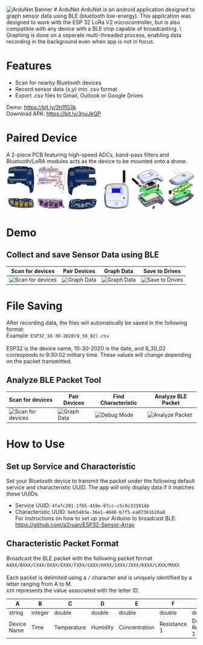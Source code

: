 <img src="/app/src/github/Banner_v1.jpg" alt="ArduNet Banner" width="500px" height="auto">
# ArduNet
ArduNet is an android application designed to graph sensor data using BLE (bluetooth low-energy). This application was designed to work with the ESP 32 LoRa V2 microcontroller, but is also compatible with any device with a BLE chip capable of broadcasting.
\
Graphing is done on a seperate multi-threaded process, enabling data recording in the background even when app is not in focus.

# Features
* Scan for nearby Bluetooth devices
* Record sensor data (x,y) into .csv format
* Export .csv files to Gmail, Outlook or Google Drives

Demo: https://bit.ly/3h1fG3k  \
Download APK: https://bit.ly/3nuJkQP 

# Paired Device
A 2-piece PCB featuring high-speed ADCs, band-pass filters and Bluetooth/LoRA modules acts as the device to be mounted onto a drone. \
<img src="/app/src/github/PCB_assembly.PNG" alt="ArduNet Banner" width="250px" height="auto">
<img src="/app/src/github/SW_assembly.PNG" alt="ArduNet Banner" width="250px" height="auto">

# Demo
## Collect and save Sensor Data using BLE
Scan for devices | Pair Devices | Graph Data | Save to Drives
--- | --- | --- | --- 
<img src="/app/src/github/Scanned.jpg" alt="Scan for devices" width="auto" height="300px"> | <img src="/app/src/github/Connected_Devices.jpg" alt="Graph Data" width="auto" height="300px">| <img src="/app/src/github/Graph.jpg" alt="Graph Data" width="auto" height="300px"> | <img src="/app/src/github/Share.jpg" alt="Save to Drives" width="auto" height="300px"> 

# File Saving
After recording data, the files will automatically be saved in the following format:\
Example: `ESP32_10-30-2020(9_30_02).csv` \
\
ESP32 is the device name, 10-30-2020 is the date, and 9_30_02 corresponds to 9:30:02 military time.  These values will change depending on the packet transmitted. 

## Analyze BLE Packet Tool 
Scan for devices | Pair Devices | Find Characteristic | Analyze BLE Packet
--- | --- | --- | ---
<img src="/app/src/github/Scanned.jpg" alt="Scan for devices" width="auto" height="300px">|<img src="/app/src/github/Connected_Devices.jpg" alt="Graph Data" width="auto" height="300px">|<img src="/app/src/github/Debug_Mode.jpg" alt="Debug Mode" width="auto" height="300px">|<img src="/app/src/github/Debug_Detailed.jpg" alt="Analyze Packet" width="auto" height="300px">

# How to Use
## Set up Service and Characteristic
Set your Bluetooth device to transmit the packet under the following default service and characteristic UUID.  The app will only display data if it matches these UUIDs.
* Service UUID: `4fafc201-1fb5-459e-8fcc-c5c9c331914b`
* Characteristic UUID: `beb5483e-36e1-4688-b7f5-ea07361b26a8` 
\
For instructions on how to set up your Arduino to broadcast BLE:
https://github.com/a2ruan/ESP32-Sensor-Array

## Characteristic Packet Format
Broadcast the BLE packet with the following packet format\
`AXXX/BXXX/CXXX/DXXX/EXXX/FXXX/GXXX/HXXX/IXXX/JXXX/KXXX/LXXX/MXXX`
\
\
Each packet is delimited using a `/` character and is uniquely identified by a letter ranging from A to M.  \
`XXX` represents the value associated with the letter ID.

A | B | C | D | E | F | G | H | I | J | K | L | M
--- | --- | --- | --- | --- | --- | --- | --- | --- | --- | --- | --- | --- 
string | integer | double | double | double | double | double | double | double | double | double | double | double 
Device Name | Time | Temperature | Humidity | Concentration |Resistance 1 | Delta Resistance 1 | Resistance 2 | Delta Resistance 2 | Resistance 3 | Delta Resistance 3 | Resistance 4 | Delta Resistance 4 
